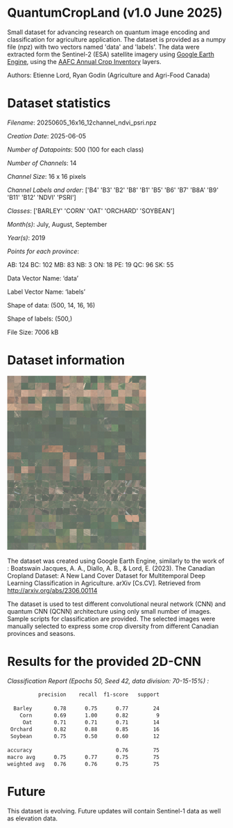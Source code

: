 # QuantumCropLand (v1.0 June 2025) 
Small dataset for advancing research on quantum image encoding and classification for agriculture application. The dataset is provided as a numpy file (npz) with two vectors named 'data' and 'labels'. The data were extracted form the Sentinel-2 (ESA) satellite imagery using [Google Earth Engine](https://earthengine.google.com/  "Google Earth Engine"), using the [AAFC Annual Crop Inventory](https://www.agr.gc.ca/atlas/aci) layers.

Authors: Etienne Lord, Ryan Godin (Agriculture and Agri-Food Canada)

# Dataset statistics
_Filename_: 20250605_16x16_12channel_ndvi_psri.npz

_Creation Date_: 2025-06-05

_Number of Datapoints_: 500 (100 for each class)

_Number of Channels_: 14

_Channel Size_: 16 x 16 pixels

_Channel Labels and order_: ['B4' 'B3' 'B2' 'B8' 'B1' 'B5' 'B6' 'B7' 'B8A' 'B9' 'B11' 'B12' 'NDVI'
 'PSRI']
 
_Classes_: ['BARLEY' 'CORN' 'OAT' 'ORCHARD' 'SOYBEAN']

_Month(s)_: July, August, September

_Year(s)_: 2019

_Points for each province_:

AB: 124
BC: 102
MB: 83
NB: 3
ON: 18
PE: 19
QC: 96
SK: 55

Data Vector Name: ‘data’

Label Vector Name: ‘labels’

Shape of data: (500, 14, 16, 16)

Shape of labels: (500,)

File Size: 7006 kB

# Dataset information

![dataset overview](https://github.com/etiennelord/QuantumCropLand/blob/main/20250605_16x16_12channel_ndvi_psri.png)

The dataset was created using Google Earth Engine, similarly to the work of :
Boatswain Jacques, A. A., Diallo, A. B., & Lord, E. (2023). The Canadian Cropland Dataset: A New Land Cover Dataset for Multitemporal Deep Learning Classification in Agriculture. arXiv [Cs.CV]. Retrieved from http://arxiv.org/abs/2306.00114

The dataset is used to test different convolutional neural network (CNN) and quantum CNN (QCNN) architecture using only small number of images. Sample scripts for classification are provided. The selected images were manually selected to express some crop diversity from different Canadian provinces and seasons. 

# Results for the provided 2D-CNN

_Classification Report (Epochs 50, Seed 42, data division: 70-15-15%) :_

              precision    recall  f1-score   support

      Barley       0.78      0.75      0.77        24
        Corn       0.69      1.00      0.82         9
         Oat       0.71      0.71      0.71        14
     Orchard       0.82      0.88      0.85        16
     Soybean       0.75      0.50      0.60        12

    accuracy                           0.76        75
    macro avg      0.75      0.77      0.75        75
    weighted avg   0.76      0.76      0.75        75

# Future 

This dataset is evolving. Future updates will contain Sentinel-1 data as well as elevation data.

